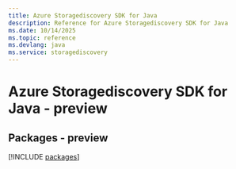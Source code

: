 ```yaml
---
title: Azure Storagediscovery SDK for Java
description: Reference for Azure Storagediscovery SDK for Java
ms.date: 10/14/2025
ms.topic: reference
ms.devlang: java
ms.service: storagediscovery
---
```

# Azure Storagediscovery SDK for Java - preview
## Packages - preview
[!INCLUDE [packages](storagediscovery-index.md)]
